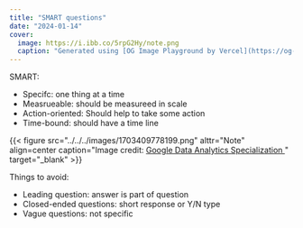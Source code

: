 ```yaml
---
title: "SMART questions"
date: "2024-01-14"
cover:
  image: https://i.ibb.co/5rpG2Hy/note.png
  caption: "Generated using [OG Image Playground by Vercel](https://og-playground.vercel.app/)"
---
```


SMART:

- Specifc: one thing at a time
- Measrueable: should be measureed in scale
- Action-oriented: Should help to take some action
- Time-bound: should have a time line

{{< figure src="../../../images/1703409778199.png" alttr="Note" align=center caption="Image credit: [Google Data Analytics Specialization ](https://www.coursera.org/specializations/data-analytics-certificate)" target="_blank" >}}

Things to avoid:

- Leading question: answer is part of question
- Closed-ended questions: short response or Y/N type
- Vague questions: not specific
